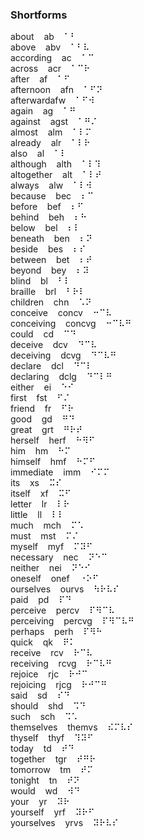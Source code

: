 ### Shortforms

about&nbsp;&nbsp;&nbsp;&nbsp;ab&nbsp;&nbsp;&nbsp;&nbsp;&#x2801;&#x2803;  
above&nbsp;&nbsp;&nbsp;&nbsp;abv&nbsp;&nbsp;&nbsp;&nbsp;&#x2801;&#x2803;&#x2827;  
according&nbsp;&nbsp;&nbsp;&nbsp;ac&nbsp;&nbsp;&nbsp;&nbsp;&#x2801;&#x2809;  
across&nbsp;&nbsp;&nbsp;&nbsp;acr&nbsp;&nbsp;&nbsp;&nbsp;&#x2801;&#x2809;&#x2817;  
after&nbsp;&nbsp;&nbsp;&nbsp;af&nbsp;&nbsp;&nbsp;&nbsp;&#x2801;&#x280b;  
afternoon&nbsp;&nbsp;&nbsp;&nbsp;afn&nbsp;&nbsp;&nbsp;&nbsp;&#x2801;&#x280b;&#x281d;  
afterwardafw&nbsp;&nbsp;&nbsp;&nbsp;&#x2801;&#x280b;&#x283a;  
again&nbsp;&nbsp;&nbsp;&nbsp;ag&nbsp;&nbsp;&nbsp;&nbsp;&#x2801;&#x281b;  
against&nbsp;&nbsp;&nbsp;&nbsp;agst&nbsp;&nbsp;&nbsp;&nbsp;&#x2801;&#x281b;&#x280c;  
almost&nbsp;&nbsp;&nbsp;&nbsp;alm&nbsp;&nbsp;&nbsp;&nbsp;&#x2801;&#x2807;&#x280d;  
already&nbsp;&nbsp;&nbsp;&nbsp;alr&nbsp;&nbsp;&nbsp;&nbsp;&#x2801;&#x2807;&#x2817;  
also&nbsp;&nbsp;&nbsp;&nbsp;al&nbsp;&nbsp;&nbsp;&nbsp;&#x2801;&#x2807;  
although&nbsp;&nbsp;&nbsp;&nbsp;alth&nbsp;&nbsp;&nbsp;&nbsp;&#x2801;&#x2807;&#x2839;  
altogether&nbsp;&nbsp;&nbsp;&nbsp;alt&nbsp;&nbsp;&nbsp;&nbsp;&#x2801;&#x2807;&#x281e;  
always&nbsp;&nbsp;&nbsp;&nbsp;alw&nbsp;&nbsp;&nbsp;&nbsp;&#x2801;&#x2807;&#x283a;  
because&nbsp;&nbsp;&nbsp;&nbsp;bec&nbsp;&nbsp;&nbsp;&nbsp;&#x2806;&#x2809;  
before&nbsp;&nbsp;&nbsp;&nbsp;bef&nbsp;&nbsp;&nbsp;&nbsp;&#x2806;&#x280b;  
behind&nbsp;&nbsp;&nbsp;&nbsp;beh&nbsp;&nbsp;&nbsp;&nbsp;&#x2806;&#x2813;  
below&nbsp;&nbsp;&nbsp;&nbsp;bel&nbsp;&nbsp;&nbsp;&nbsp;&#x2806;&#x2807;  
beneath&nbsp;&nbsp;&nbsp;&nbsp;ben&nbsp;&nbsp;&nbsp;&nbsp;&#x2806;&#x281d;  
beside&nbsp;&nbsp;&nbsp;&nbsp;bes&nbsp;&nbsp;&nbsp;&nbsp;&#x2806;&#x280e;  
between&nbsp;&nbsp;&nbsp;&nbsp;bet&nbsp;&nbsp;&nbsp;&nbsp;&#x2806;&#x281e;  
beyond&nbsp;&nbsp;&nbsp;&nbsp;bey&nbsp;&nbsp;&nbsp;&nbsp;&#x2806;&#x283d;  
blind&nbsp;&nbsp;&nbsp;&nbsp;bl&nbsp;&nbsp;&nbsp;&nbsp;&#x2803;&#x2807;  
braille&nbsp;&nbsp;&nbsp;&nbsp;brl&nbsp;&nbsp;&nbsp;&nbsp;&#x2803;&#x2817;&#x2807;  
children&nbsp;&nbsp;&nbsp;&nbsp;chn&nbsp;&nbsp;&nbsp;&nbsp;&#x2821;&#x281d;  
conceive&nbsp;&nbsp;&nbsp;&nbsp;concv&nbsp;&nbsp;&nbsp;&nbsp;&#x2812;&#x2809;&#x2827;  
conceiving&nbsp;&nbsp;&nbsp;&nbsp;concvg&nbsp;&nbsp;&nbsp;&nbsp;&#x2812;&#x2809;&#x2827;&#x281b;  
could&nbsp;&nbsp;&nbsp;&nbsp;cd&nbsp;&nbsp;&nbsp;&nbsp;&#x2809;&#x2819;  
deceive&nbsp;&nbsp;&nbsp;&nbsp;dcv&nbsp;&nbsp;&nbsp;&nbsp;&#x2819;&#x2809;&#x2827;  
deceiving&nbsp;&nbsp;&nbsp;&nbsp;dcvg&nbsp;&nbsp;&nbsp;&nbsp;&#x2819;&#x2809;&#x2827;&#x281b;  
declare&nbsp;&nbsp;&nbsp;&nbsp;dcl&nbsp;&nbsp;&nbsp;&nbsp;&#x2819;&#x2809;&#x2807;  
declaring&nbsp;&nbsp;&nbsp;&nbsp;dclg&nbsp;&nbsp;&nbsp;&nbsp;&#x2819;&#x2809;&#x2807;&#x281b;  
either&nbsp;&nbsp;&nbsp;&nbsp;ei&nbsp;&nbsp;&nbsp;&nbsp;&#x2811;&#x280a;  
first&nbsp;&nbsp;&nbsp;&nbsp;fst&nbsp;&nbsp;&nbsp;&nbsp;&#x280b;&#x280c;  
friend&nbsp;&nbsp;&nbsp;&nbsp;fr&nbsp;&nbsp;&nbsp;&nbsp;&#x280b;&#x2817;  
good&nbsp;&nbsp;&nbsp;&nbsp;gd&nbsp;&nbsp;&nbsp;&nbsp;&#x281b;&#x2819;  
great&nbsp;&nbsp;&nbsp;&nbsp;grt&nbsp;&nbsp;&nbsp;&nbsp;&#x281b;&#x2817;&#x281e;  
herself&nbsp;&nbsp;&nbsp;&nbsp;herf&nbsp;&nbsp;&nbsp;&nbsp;&#x2813;&#x283b;&#x280b;  
him&nbsp;&nbsp;&nbsp;&nbsp;hm&nbsp;&nbsp;&nbsp;&nbsp;&#x2813;&#x280d;  
himself&nbsp;&nbsp;&nbsp;&nbsp;hmf&nbsp;&nbsp;&nbsp;&nbsp;&#x2813;&#x280d;&#x280b;  
immediate&nbsp;&nbsp;&nbsp;&nbsp;imm&nbsp;&nbsp;&nbsp;&nbsp;&#x280a;&#x280d;&#x280d;  
its&nbsp;&nbsp;&nbsp;&nbsp;xs&nbsp;&nbsp;&nbsp;&nbsp;&#x282d;&#x280e;  
itself&nbsp;&nbsp;&nbsp;&nbsp;xf&nbsp;&nbsp;&nbsp;&nbsp;&#x282d;&#x280b;  
letter&nbsp;&nbsp;&nbsp;&nbsp;lr&nbsp;&nbsp;&nbsp;&nbsp;&#x2807;&#x2817;  
little&nbsp;&nbsp;&nbsp;&nbsp;ll&nbsp;&nbsp;&nbsp;&nbsp;&#x2807;&#x2807;  
much&nbsp;&nbsp;&nbsp;&nbsp;mch&nbsp;&nbsp;&nbsp;&nbsp;&#x280d;&#x2821;  
must&nbsp;&nbsp;&nbsp;&nbsp;mst&nbsp;&nbsp;&nbsp;&nbsp;&#x280d;&#x280c;  
myself&nbsp;&nbsp;&nbsp;&nbsp;myf&nbsp;&nbsp;&nbsp;&nbsp;&#x280d;&#x283d;&#x280b;  
necessary&nbsp;&nbsp;&nbsp;&nbsp;nec&nbsp;&nbsp;&nbsp;&nbsp;&#x281d;&#x2811;&#x2809;  
neither&nbsp;&nbsp;&nbsp;&nbsp;nei&nbsp;&nbsp;&nbsp;&nbsp;&#x281d;&#x2811;&#x280a;  
oneself&nbsp;&nbsp;&nbsp;&nbsp;onef&nbsp;&nbsp;&nbsp;&nbsp;&#x2810;&#x2815;&#x280b;  
ourselves&nbsp;&nbsp;&nbsp;&nbsp;ourvs&nbsp;&nbsp;&nbsp;&nbsp;&#x2833;&#x2817;&#x2827;&#x280e;  
paid&nbsp;&nbsp;&nbsp;&nbsp;pd&nbsp;&nbsp;&nbsp;&nbsp;&#x280f;&#x2819;  
perceive&nbsp;&nbsp;&nbsp;&nbsp;percv&nbsp;&nbsp;&nbsp;&nbsp;&#x280f;&#x283b;&#x2809;&#x2827;  
perceiving&nbsp;&nbsp;&nbsp;&nbsp;percvg&nbsp;&nbsp;&nbsp;&nbsp;&#x280f;&#x283b;&#x2809;&#x2827;&#x281b;  
perhaps&nbsp;&nbsp;&nbsp;&nbsp;perh&nbsp;&nbsp;&nbsp;&nbsp;&#x280f;&#x283b;&#x2813;  
quick&nbsp;&nbsp;&nbsp;&nbsp;qk&nbsp;&nbsp;&nbsp;&nbsp;&#x281f;&#x2805;  
receive&nbsp;&nbsp;&nbsp;&nbsp;rcv&nbsp;&nbsp;&nbsp;&nbsp;&#x2817;&#x2809;&#x2827;  
receiving&nbsp;&nbsp;&nbsp;&nbsp;rcvg&nbsp;&nbsp;&nbsp;&nbsp;&#x2817;&#x2809;&#x2827;&#x281b;  
rejoice&nbsp;&nbsp;&nbsp;&nbsp;rjc&nbsp;&nbsp;&nbsp;&nbsp;&#x2817;&#x281a;&#x2809;  
rejoicing&nbsp;&nbsp;&nbsp;&nbsp;rjcg&nbsp;&nbsp;&nbsp;&nbsp;&#x2817;&#x281a;&#x2809;&#x281b;  
said&nbsp;&nbsp;&nbsp;&nbsp;sd&nbsp;&nbsp;&nbsp;&nbsp;&#x280e;&#x2819;  
should&nbsp;&nbsp;&nbsp;&nbsp;shd&nbsp;&nbsp;&nbsp;&nbsp;&#x2829;&#x2819;  
such&nbsp;&nbsp;&nbsp;&nbsp;sch&nbsp;&nbsp;&nbsp;&nbsp;&#x2829;&#x2821;  
themselves&nbsp;&nbsp;&nbsp;&nbsp;themvs&nbsp;&nbsp;&nbsp;&nbsp;&#x282e;&#x280d;&#x2827;&#x280e;  
thyself&nbsp;&nbsp;&nbsp;&nbsp;thyf&nbsp;&nbsp;&nbsp;&nbsp;&#x2839;&#x283d;&#x280b;  
today&nbsp;&nbsp;&nbsp;&nbsp;td&nbsp;&nbsp;&nbsp;&nbsp;&#x281e;&#x2819;  
together&nbsp;&nbsp;&nbsp;&nbsp;tgr&nbsp;&nbsp;&nbsp;&nbsp;&#x281e;&#x281b;&#x2817;  
tomorrow&nbsp;&nbsp;&nbsp;&nbsp;tm&nbsp;&nbsp;&nbsp;&nbsp;&#x281e;&#x280d;  
tonight&nbsp;&nbsp;&nbsp;&nbsp;tn&nbsp;&nbsp;&nbsp;&nbsp;&#x281e;&#x281d;  
would&nbsp;&nbsp;&nbsp;&nbsp;wd&nbsp;&nbsp;&nbsp;&nbsp;&#x283a;&#x2819;  
your&nbsp;&nbsp;&nbsp;&nbsp;yr&nbsp;&nbsp;&nbsp;&nbsp;&#x283d;&#x2817;  
yourself&nbsp;&nbsp;&nbsp;&nbsp;yrf&nbsp;&nbsp;&nbsp;&nbsp;&#x283d;&#x2817;&#x280b;  
yourselves&nbsp;&nbsp;&nbsp;&nbsp;yrvs&nbsp;&nbsp;&nbsp;&nbsp;&#x283d;&#x2817;&#x2827;&#x280e;  
